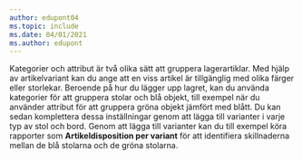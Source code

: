 ```yaml
---
author: edupont04
ms.topic: include
ms.date: 04/01/2021
ms.author: edupont
---
```

Kategorier och attribut är två olika sätt att gruppera lagerartiklar. Med hjälp av artikelvariant kan du ange att en viss artikel är tillgänglig med olika färger eller storlekar. Beroende på hur du lägger upp lagret, kan du använda kategorier för att gruppera stolar och blå objekt, till exempel när du använder attribut för att gruppera gröna objekt jämfört med blått. Du kan sedan komplettera dessa inställningar genom att lägga till varianter i varje typ av stol och bord. Genom att lägga till varianter kan du till exempel köra rapporter som **Artikeldisposition per variant** för att identifiera skillnaderna mellan de blå stolarna och de gröna stolarna.
